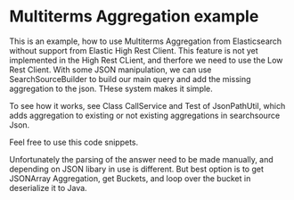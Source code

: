 # Multiterms Aggregation example

This is an example, how to use Multiterms Aggregation from Elasticsearch without support from Elastic High Rest Client.
This feature is not yet implemented in the High Rest CLient, and therfore we need to use the Low Rest Client.
With some JSON manipulation, we can use SearchSourceBuilder to build our main query and add the missing aggregation to the json.
THese system makes it simple.

To see how it works, see Class CallService and Test of JsonPathUtil, which adds aggregation to existing or not existing aggregations in searchsource Json.

Feel free to use this code snippets.

Unfortunately the parsing of the answer need to be made manually, and depending on JSON libary in use is different. 
But best option is to get JSONArray Aggregation, get Buckets, and loop over the bucket in deserialize it to Java.
